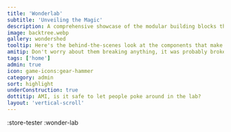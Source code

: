 ```yaml
---
title: 'Wonderlab'
subtitle: 'Unveiling the Magic'
description: A comprehensive showcase of the modular building blocks that power our digital wonderland. Peer into the gears and cogs of our operation.
image: backtree.webp
gallery: wondershed
tooltip: Here's the behind-the-scenes look at the components that make up our site.
amitip: Don't worry about them breaking anything, it was probably broken before they touched it. Besides, there's always the button in the left corner that lets them head back to the main lab.
tags: ['home']
admin: true
icon: game-icons:gear-hammer
category: admin
sort: highlight
underConstruction: true
dottitip: AMI, is it safe to let people poke around in the lab?
layout: 'vertical-scroll'
---
```

:store-tester
:wonder-lab
